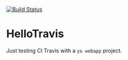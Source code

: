 [![Build Status](https://travis-ci.org/fhinkel/HelloTravis.svg?branch=master)](https://travis-ci.org/fhinkel/HelloTravis)

# HelloTravis

Just testing CI Travis with a ```yo webapp``` project.

